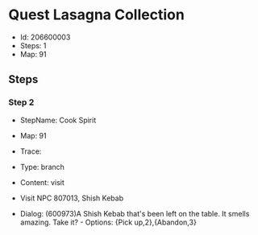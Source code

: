 # Quest Lasagna Collection

- Id: 206600003
- Steps: 1
- Map: 91

## Steps

### Step 2
- StepName:  Cook Spirit
- Map:  91
- Trace:  
- Type:  branch
- Content:  visit
- Visit NPC 807013, Shish Kebab

- Dialog: (600973)A Shish Kebab that's been left on the table. It smells amazing. Take it? - Options: {Pick up,2},{Abandon,3}


